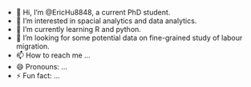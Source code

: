 - 👋 Hi, I’m @EricHu8848, a current PhD student. 
- 👀 I’m interested in spacial analytics and data analytics. 
- 🌱 I’m currently learning R and python.
- 💞️ I’m looking for some potential data on fine-grained study of labour migration. 
- 📫 How to reach me ...
- 😄 Pronouns: ...
- ⚡ Fun fact: ...

<!---
EricHu8848/EricHu8848 is a ✨ special ✨ repository because its `README.md` (this file) appears on your GitHub profile.
You can click the Preview link to take a look at your changes.
--->

